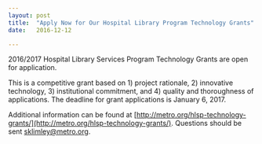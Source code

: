 ```yaml
---
layout: post
title:  "Apply Now for Our Hospital Library Program Technology Grants"
date:   2016-12-12

---
```


2016/2017 Hospital Library Services Program Technology Grants are open for application.

This is a competitive grant based on 1) project rationale, 2) innovative technology, 3) institutional commitment, and 4) quality and thoroughness of applications. The deadline for grant applications is January 6, 2017.

Additional information can be found at [http://metro.org/hlsp-technology-grants/](http://metro.org/hlsp-technology-grants/). Questions should be sent [sklimley@metro.org](mailto:sklimley@metro.org).
